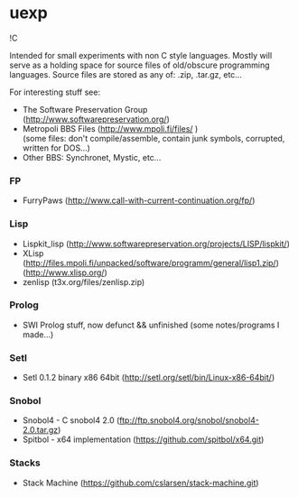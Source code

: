 # uexp
!C

Intended for small experiments with non C style languages. Mostly will serve as a holding space for source files of old/obscure programming languages. Source files are stored as any of: .zip, .tar.gz, etc...

For interesting stuff see:
* The Software Preservation Group (http://www.softwarepreservation.org/)
* Metropoli BBS Files (http://www.mpoli.fi/files/ )                 
   (some files: don't compile/assemble, contain junk symbols, corrupted, written for DOS...)
* Other BBS: Synchronet, Mystic, etc...

### FP
* FurryPaws (http://www.call-with-current-continuation.org/fp/)

### Lisp  
  * Lispkit_lisp (http://www.softwarepreservation.org/projects/LISP/lispkit/)
  * XLisp                   
  (http://files.mpoli.fi/unpacked/software/programm/general/lisp1.zip/)                 
  (http://www.xlisp.org/)
  * zenlisp (t3x.org/files/zenlisp.zip)

### Prolog
* SWI Prolog stuff, now defunct && unfinished (some notes/programs I made...)

### Setl 
* Setl 0.1.2 binary x86 64bit   (http://setl.org/setl/bin/Linux-x86-64bit/)

### Snobol
* Snobol4 - C snobol4 2.0       (ftp://ftp.snobol4.org/snobol/snobol4-2.0.tar.gz)
* Spitbol - x64 implementation  (https://github.com/spitbol/x64.git)

### Stacks
* Stack Machine  (https://github.com/cslarsen/stack-machine.git)
